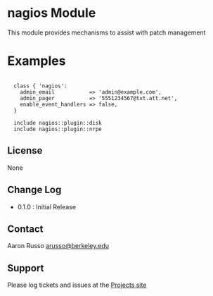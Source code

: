 # nagios Module #

This module provides mechanisms to assist with patch management

# Examples #

<pre><code>
  class { 'nagios':
    admin_email           => 'admin@example.com',
    admin_pager           => '5551234567@txt.att.net',
    enable_event_handlers => false,
  }

  include nagios::plugin::disk
  include nagios::plugin::nrpe
</code></pre>
 
License
-------

None

Change Log
----------

* 0.1.0 : Initial Release

Contact
-------

Aaron Russo <arusso@berkeley.edu>

Support
-------

Please log tickets and issues at the
[Projects site](https://github.com/arusso/puppet-nagios/issues/)
